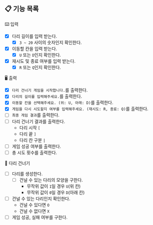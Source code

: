 ## 📋 기능 목록

⌨️ 입력

- [x] 다리 길이를 입력 받는다.
    - [x] `3 ~ 20` 사이의 숫자인지 확인한다.
- [x] 이동할 칸을 입력 받는다.
    - [x] `U` 또는 `D`인지 확인한다.
- [x] 재시도 및 종료 여부를 입력 받는다.
    - [x] `R` 또는 `Q`인지 확인한다.

🖥 출력

- [x] `다리 건너기 게임을 시작합니다.`를 출력한다.
- [x] `다리의 길이를 입력해주세요.`를 출력한다.
- [x] `이동할 칸을 선택해주세요. (위: U, 아래: D)`를 출력한다.
- [x] `게임을 다시 시도할지 여부를 입력해주세요. (재시도: R, 종료: Q)`를 출력한다.
- [ ] `최종 게임 결과`를 출력한다.
- [ ] 다리 건너기 결과를 출력한다.
    - 다리 시작 `[`
    - 다리 끝 `]`
    - 다리 칸 구분 ` | `
- [ ] 게임 성공 여부를 출력한다.
- [ ] 총 시도 횟수를 출력한다.

🚧 다리 건너기

- [ ] 다리를 생성한다.
    - [ ] 건널 수 있는 다리의 모양을 구한다.
        - 무작위 값이 `1`일 경우 `U`(위 칸)
        - 무작위 값이 `0`일 경우 `D`(아래 칸)
- [ ] 건널 수 있는 다리인지 확인한다.
    - 건널 수 있다면 `O`
    - 건널 수 없다면 `X`
- [ ] 게임 성공, 실패 여부를 구한다.